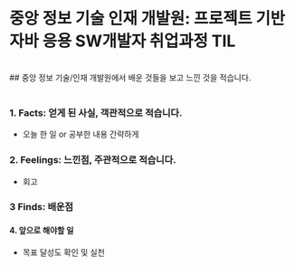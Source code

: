 # 중앙 정보 기술 인재 개발원: 프로젝트 기반 자바 응용 SW개발자 취업과정 TIL 
<BR>
## 중앙 정보 기술/인재 개발원에서 배운 것들을 보고 느낀 것을 적습니다.
	
	
<BR>
<BR>
	
### 1. Facts: 얻게 된 사실, 객관적으로 적습니다.
 - 오늘 한 일 or 공부한 내용 간략하게
	
	
### 2. Feelings: 느낀점, 주관적으로 적습니다.
 - 회고
	
	
### 3 Finds: 배운점
	
	
#### 4. 앞으로 해야할 일
 - 목표 달성도 확인 및 실천
